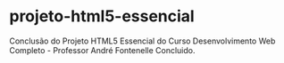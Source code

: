 # projeto-html5-essencial
Conclusão do Projeto HTML5 Essencial do Curso Desenvolvimento Web Completo - Professor André Fontenelle
Concluido.
